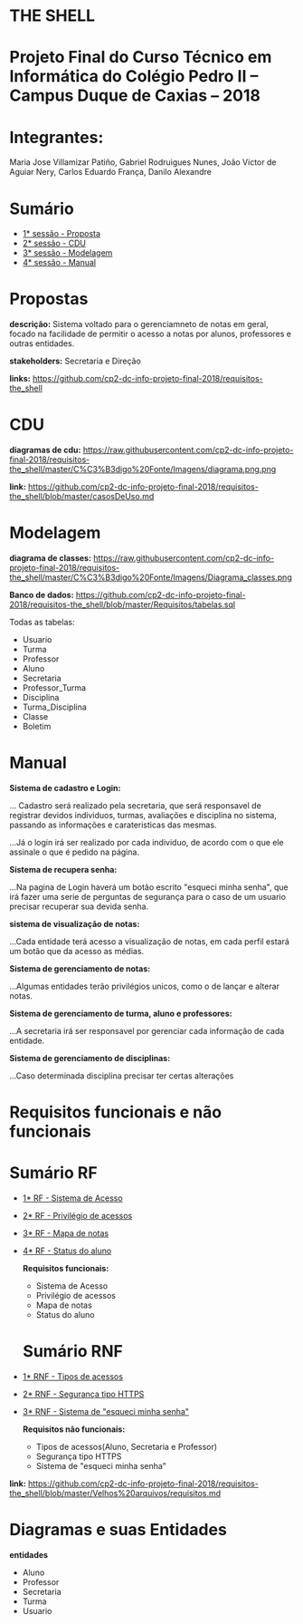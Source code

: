 # THE SHELL

# Projeto Final do Curso Técnico em Informática do Colégio Pedro II – Campus Duque de Caxias – 2018

# Integrantes:
Maria Jose Villamizar Patiño, Gabriel Rodruigues Nunes, João Victor de Aguiar Nery, Carlos Eduardo França, Danilo Alexandre

# Sumário
- [1* sessão - Proposta](#1*-sessão---Proposta)
- [2* sessão - CDU](#2*-sessão---CDU)
- [3* sessão - Modelagem](#3*-sessão---Modelagem)
- [4* sessão - Manual](#4*-sessão---Manual)

# Propostas
  **descrição:** Sistema voltado para o gerenciamneto de notas em geral, focado na facilidade de permitir o acesso a notas por alunos, professores e outras entidades.
 
 **stakeholders:** Secretaria e Direção
 
 **links:**  https://github.com/cp2-dc-info-projeto-final-2018/requisitos-the_shell
 
 # CDU
   **diagramas de cdu:** https://raw.githubusercontent.com/cp2-dc-info-projeto-final-2018/requisitos-the_shell/master/C%C3%B3digo%20Fonte/Imagens/diagrama.png.png
   
   **link:** https://github.com/cp2-dc-info-projeto-final-2018/requisitos-the_shell/blob/master/casosDeUso.md
 
 
 # Modelagem
   **diagrama de classes:** https://raw.githubusercontent.com/cp2-dc-info-projeto-final-2018/requisitos-the_shell/master/C%C3%B3digo%20Fonte/Imagens/Diagrama_classes.png
  
  **Banco de dados:** https://github.com/cp2-dc-info-projeto-final-2018/requisitos-the_shell/blob/master/Requisitos/tabelas.sql
  
  Todas as tabelas:
   - Usuario
   - Turma
   - Professor
   - Aluno
   - Secretaria
   - Professor_Turma 
   - Disciplina 
   - Turma_Disciplina 
   - Classe 
   - Boletim 
 
 
 # Manual
   **Sistema de cadastro e Login:**
   
   ... Cadastro será realizado pela secretaria, que será responsavel de registrar devidos individuos, turmas, avaliações e disciplina no sistema, passando as informações e carateristicas das mesmas. 
   
   ...Já o login irá ser realizado por cada individuo, de acordo com o que ele assinale o que é pedido na página.
   
   **Sistema de recupera senha:**
  
  ...Na pagina de Login haverá um botão escrito "esqueci minha senha", que irá fazer uma serie de perguntas de segurança para o caso de um usuario precisar recuperar sua devida senha.
  
  **sistema de visualização de notas:**
  
  ...Cada entidade  terá acesso a visualização de notas, em cada perfil estará um botão que da acesso as médias.
   
   **Sistema de gerenciamento de notas:**
   
   ...Algumas entidades terão privilégios unicos, como o de lançar e alterar notas.
   
   **Sistema de gerenciamento de turma, aluno e professores:**
   
   ...A secretaria irá ser responsavel por gerenciar cada informação de cada entidade.
   
   **Sistema de gerenciamento de disciplinas:**
  
  ...Caso determinada disciplina precisar ter certas alterações
   
 # Requisitos funcionais e não funcionais
 
 # Sumário RF
- [1* RF - Sistema de Acesso](#1*-RF---Proposta)
- [2* RF - Privilégio de acessos](#2*-RF---Privilégios)
- [3* RF - Mapa de notas](#3*-RF---Mapa)
- [4* RF - Status do aluno](#4*-RF---Status)
  
  **Requisitos funcionais:**
   
   
   - Sistema de Acesso
   - Privilégio de acessos
   - Mapa de notas
   - Status do aluno
   
    # Sumário RNF
- [1* RNF - Tipos de acessos](#1*-RNF---TiposDeAcessos)
- [2* RNF - Segurança tipo HTTPS](#2*-RNF---Segurança)
- [3* RNF - Sistema de "esqueci minha senha"](#3*-RNF---PercaSenha)

  **Requisitos não funcionais:**
   
   - Tipos de acessos(Aluno, Secretaria e Professor)
   - Segurança tipo HTTPS
   - Sistema de "esqueci minha senha"
 
 **link:** https://github.com/cp2-dc-info-projeto-final-2018/requisitos-the_shell/blob/master/Velhos%20arquivos/requisitos.md
 
 # Diagramas e suas Entidades
 
 **entidades**
  - Aluno
  - Professor 
  - Secretaria
  - Turma
  - Usuario
  

